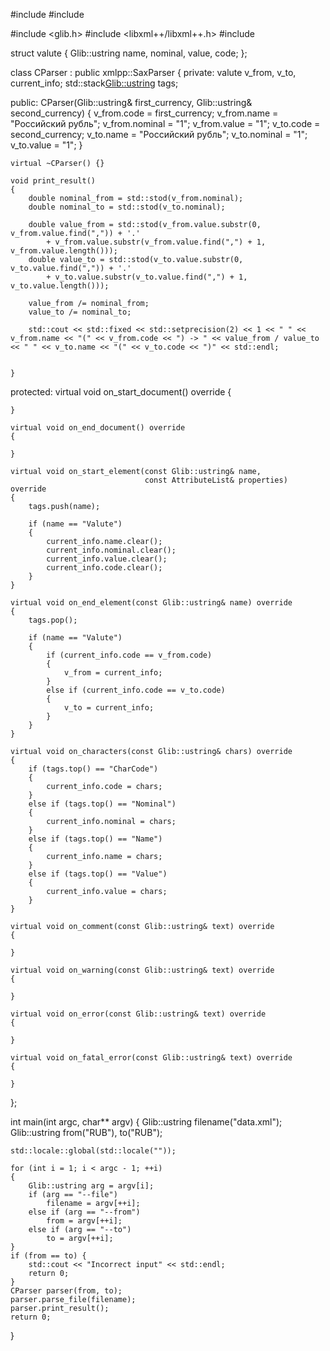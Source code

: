 #include <iostream>
#include <stack>

#include <glib.h>
#include <libxml++/libxml++.h>
#include <iomanip>

struct valute
{
    Glib::ustring name, nominal, value, code;
};

class CParser : public xmlpp::SaxParser
{
private:
    valute v_from, v_to, current_info;
    std::stack<Glib::ustring> tags;

public:
    CParser(Glib::ustring& first_currency, Glib::ustring& second_currency)
    {
        v_from.code = first_currency;
        v_from.name = "Российский рубль";
        v_from.nominal = "1";
        v_from.value = "1";
        v_to.code = second_currency;
        v_to.name = "Российский рубль";
        v_to.nominal = "1";
        v_to.value = "1";
    }

    virtual ~CParser() {}

    void print_result()
    {    
        double nominal_from = std::stod(v_from.nominal);
        double nominal_to = std::stod(v_to.nominal);

        double value_from = std::stod(v_from.value.substr(0, v_from.value.find(",")) + '.'
            + v_from.value.substr(v_from.value.find(",") + 1, v_from.value.length()));
        double value_to = std::stod(v_to.value.substr(0, v_to.value.find(",")) + '.'
            + v_to.value.substr(v_to.value.find(",") + 1, v_to.value.length()));

        value_from /= nominal_from;
        value_to /= nominal_to;

        std::cout << std::fixed << std::setprecision(2) << 1 << " " << v_from.name << "(" << v_from.code << ") -> " << value_from / value_to << " " << v_to.name << "(" << v_to.code << ")" << std::endl;
        

    }

protected:
    virtual void on_start_document() override
    {

    }

    virtual void on_end_document() override
    {

    }

    virtual void on_start_element(const Glib::ustring& name,
                                  const AttributeList& properties) override
    {
        tags.push(name);

        if (name == "Valute")
        {
            current_info.name.clear();
            current_info.nominal.clear();
            current_info.value.clear();
            current_info.code.clear();
        }
    }

    virtual void on_end_element(const Glib::ustring& name) override
    {
        tags.pop();

        if (name == "Valute")
        {
            if (current_info.code == v_from.code)
            {
                v_from = current_info;
            }
            else if (current_info.code == v_to.code)
            {
                v_to = current_info;
            }
        }
    }

    virtual void on_characters(const Glib::ustring& chars) override
    {
        if (tags.top() == "CharCode")
        {
            current_info.code = chars;
        }
        else if (tags.top() == "Nominal")
        {
            current_info.nominal = chars;
        }
        else if (tags.top() == "Name")
        {
            current_info.name = chars;
        }
        else if (tags.top() == "Value")
        {
            current_info.value = chars;
        }
    }

    virtual void on_comment(const Glib::ustring& text) override
    {

    }

    virtual void on_warning(const Glib::ustring& text) override
    {

    }

    virtual void on_error(const Glib::ustring& text) override
    {

    }

    virtual void on_fatal_error(const Glib::ustring& text) override
    {

    }
};

int main(int argc, char** argv)
{
    Glib::ustring filename("data.xml");
    Glib::ustring from("RUB"), to("RUB");
    
    std::locale::global(std::locale(""));

    for (int i = 1; i < argc - 1; ++i)
    {
        Glib::ustring arg = argv[i];
        if (arg == "--file")
            filename = argv[++i];
        else if (arg == "--from")
            from = argv[++i];
        else if (arg == "--to")
            to = argv[++i];
    }
    if (from == to) {
        std::cout << "Incorrect input" << std::endl;
        return 0;
    }
    CParser parser(from, to);
    parser.parse_file(filename);
    parser.print_result();
    return 0;
}
